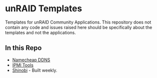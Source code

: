 # unRAID Templates
Templates for unRAID Community Applications. This repository does not contain any code and issues raised here should be specifically about the templates and not the applications. 

## In this Repo
- [Namecheap DDNS](https://github.com/EdwardChamberlain/namecheap_ddns)
- [IPMI Tools](https://github.com/EdwardChamberlain/IPMI-Fan-Controller)
- [Shinobi](https://shinobi.video) - Built weekly.
